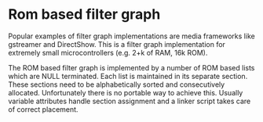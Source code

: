 # Rom based filter graph

Popular examples of filter graph implementations are media frameworks like gstreamer and DirectShow.
This is a filter graph implementation for extremely small microcontrollers (e.g. 2+k of RAM, 16k ROM). 

The ROM based filter graph is implemented by a number of ROM based lists which are NULL terminated. Each list is maintained in its separate section. These sections need to be alphabetically sorted and consecutively allocated. 
Unfortunately there is no portable way to achieve this. Usually variable attributes handle section assignment and a linker script takes care of correct placement.
